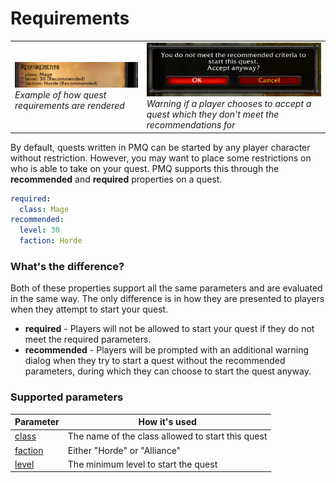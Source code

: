 # Requirements

<table>
  <tr>
    <td>
      <a href="img/Requirements.png"><img src="img/Requirements.png"/></a><br/>
      <i>Example of how quest requirements are rendered</i>
    </td>
    <td>
      <a href="img/RecommendedWarning.png"><img src="img/RecommendedWarning.png"/></a><br/>
      <i>Warning if a player chooses to accept a quest which they don't meet the recommendations for</i>
    </td>
  </tr>
</table>

By default, quests written in PMQ can be started by any player character without restriction. However, you may want to place some restrictions on who is able to take on your quest. PMQ supports this through the **recommended** and **required** properties on a quest.

```yaml
required:
  class: Mage
recommended:
  level: 30
  faction: Horde
```

### What's the difference?

Both of these properties support all the same parameters and are evaluated in the same way. The only difference is in how they are presented to players when they attempt to start your quest.

* **required** - Players will not be allowed to start your quest if they do not meet the required parameters.
* **recommended** - Players will be prompted with an additional warning dialog when they try to start a quest without the recommended parameters, during which they can choose to start the quest anyway.

### Supported parameters

| Parameter | How it's used |
|---|---|
| [class](parameters/class.md) | The name of the class allowed to start this quest |
| [faction](parameters/faction.md) | Either "Horde" or "Alliance" |
| [level](parameters/level.md) | The minimum level to start the quest |
